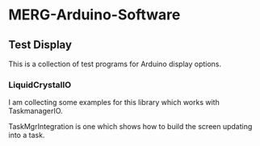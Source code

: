 # MERG-Arduino-Software

 ## Test Display
 
 This is a collection of test programs for Arduino display options.
 
 ### LiquidCrystalIO
 
 I am collecting some examples for this library which works with TaskmanagerIO.
 
 TaskMgrIntegration is one which shows how to build the screen updating into a task.
 
 
